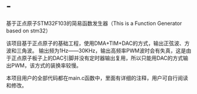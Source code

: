 # -
基于正点原子STM32F103的简易函数发生器（This is a Function Generator based on stm32）

该项目基于正点原子的基础工程，使用DMA+TIM+DAC的方式，输出正弦波、方波和三角波。
输出频为1Hz——30KHz，输出高频率PWM波时会有失真，这是由于正点原子板子上的DAC引脚并没有定时器输出复用，所以只能用DAC的方式输出PWM，该方式的装换率较慢。

本项目用户的全部代码都在main.c函数中，里面有详细的注释，用户可自行阅读和修改。


